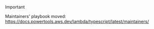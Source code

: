 > [!IMPORTANT]
> Maintainers' playbook moved: https://docs.powertools.aws.dev/lambda/typescript/latest/maintainers/
